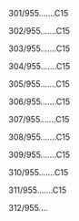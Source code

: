 301/955.......C15 


302/955.......C15 


303/955.......C15 


304/955.......C15 


305/955.......C15 


306/955.......C15 


307/955.......C15 


308/955.......C15 


309/955.......C15 


310/955.......C15 


311/955.......C15 


312/955.... 

